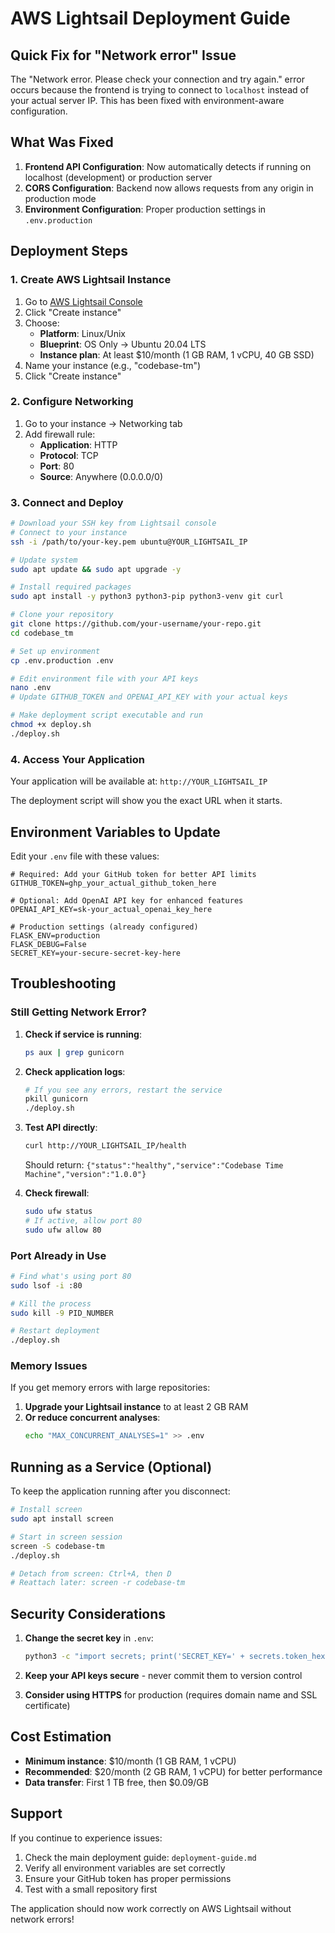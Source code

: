 # AWS Lightsail Deployment Guide

## Quick Fix for "Network error" Issue

The "Network error. Please check your connection and try again." error occurs because the frontend is trying to connect to `localhost` instead of your actual server IP. This has been fixed with environment-aware configuration.

## What Was Fixed

1. **Frontend API Configuration**: Now automatically detects if running on localhost (development) or production server
2. **CORS Configuration**: Backend now allows requests from any origin in production mode
3. **Environment Configuration**: Proper production settings in `.env.production`

## Deployment Steps

### 1. Create AWS Lightsail Instance

1. Go to [AWS Lightsail Console](https://lightsail.aws.amazon.com/)
2. Click "Create instance"
3. Choose:
   - **Platform**: Linux/Unix
   - **Blueprint**: OS Only → Ubuntu 20.04 LTS
   - **Instance plan**: At least $10/month (1 GB RAM, 1 vCPU, 40 GB SSD)
4. Name your instance (e.g., "codebase-tm")
5. Click "Create instance"

### 2. Configure Networking

1. Go to your instance → Networking tab
2. Add firewall rule:
   - **Application**: HTTP
   - **Protocol**: TCP
   - **Port**: 80
   - **Source**: Anywhere (0.0.0.0/0)

### 3. Connect and Deploy

```bash
# Download your SSH key from Lightsail console
# Connect to your instance
ssh -i /path/to/your-key.pem ubuntu@YOUR_LIGHTSAIL_IP

# Update system
sudo apt update && sudo apt upgrade -y

# Install required packages
sudo apt install -y python3 python3-pip python3-venv git curl

# Clone your repository
git clone https://github.com/your-username/your-repo.git
cd codebase_tm

# Set up environment
cp .env.production .env

# Edit environment file with your API keys
nano .env
# Update GITHUB_TOKEN and OPENAI_API_KEY with your actual keys

# Make deployment script executable and run
chmod +x deploy.sh
./deploy.sh
```

### 4. Access Your Application

Your application will be available at: `http://YOUR_LIGHTSAIL_IP`

The deployment script will show you the exact URL when it starts.

## Environment Variables to Update

Edit your `.env` file with these values:

```env
# Required: Add your GitHub token for better API limits
GITHUB_TOKEN=ghp_your_actual_github_token_here

# Optional: Add OpenAI API key for enhanced features
OPENAI_API_KEY=sk-your_actual_openai_key_here

# Production settings (already configured)
FLASK_ENV=production
FLASK_DEBUG=False
SECRET_KEY=your-secure-secret-key-here
```

## Troubleshooting

### Still Getting Network Error?

1. **Check if service is running**:
   ```bash
   ps aux | grep gunicorn
   ```

2. **Check application logs**:
   ```bash
   # If you see any errors, restart the service
   pkill gunicorn
   ./deploy.sh
   ```

3. **Test API directly**:
   ```bash
   curl http://YOUR_LIGHTSAIL_IP/health
   ```
   Should return: `{"status":"healthy","service":"Codebase Time Machine","version":"1.0.0"}`

4. **Check firewall**:
   ```bash
   sudo ufw status
   # If active, allow port 80
   sudo ufw allow 80
   ```

### Port Already in Use

```bash
# Find what's using port 80
sudo lsof -i :80

# Kill the process
sudo kill -9 PID_NUMBER

# Restart deployment
./deploy.sh
```

### Memory Issues

If you get memory errors with large repositories:

1. **Upgrade your Lightsail instance** to at least 2 GB RAM
2. **Or reduce concurrent analyses**:
   ```bash
   echo "MAX_CONCURRENT_ANALYSES=1" >> .env
   ```

## Running as a Service (Optional)

To keep the application running after you disconnect:

```bash
# Install screen
sudo apt install screen

# Start in screen session
screen -S codebase-tm
./deploy.sh

# Detach from screen: Ctrl+A, then D
# Reattach later: screen -r codebase-tm
```

## Security Considerations

1. **Change the secret key** in `.env`:
   ```bash
   python3 -c "import secrets; print('SECRET_KEY=' + secrets.token_hex(32))" >> .env
   ```

2. **Keep your API keys secure** - never commit them to version control

3. **Consider using HTTPS** for production (requires domain name and SSL certificate)

## Cost Estimation

- **Minimum instance**: $10/month (1 GB RAM, 1 vCPU)
- **Recommended**: $20/month (2 GB RAM, 1 vCPU) for better performance
- **Data transfer**: First 1 TB free, then $0.09/GB

## Support

If you continue to experience issues:

1. Check the main deployment guide: `deployment-guide.md`
2. Verify all environment variables are set correctly
3. Ensure your GitHub token has proper permissions
4. Test with a small repository first

The application should now work correctly on AWS Lightsail without network errors!
